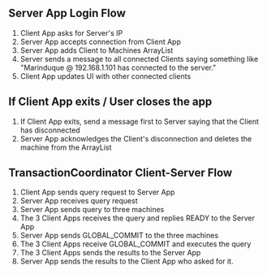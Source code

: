 ## Server App Login Flow
1. Client App asks for Server's IP
2. Server App accepts connection from Client App
3. Server App adds Client to Machines ArrayList
4. Server sends a message to all connected Clients saying something like "Marinduque @ 192.168.1.101 has connected to the server."
5. Client App updates UI with other connected clients

## If Client App exits / User closes the app
1. If Client App exits, send a message first to Server saying that the Client has disconnected
2. Server App acknowledges the Client's disconnection and deletes the machine from the ArrayList

## TransactionCoordinator Client-Server Flow
1. Client App sends query request to Server App
2. Server App receives query request
3. Server App sends query to three machines
4. The 3 Client Apps receives the query and replies READY to the Server App
5. Server App sends GLOBAL_COMMIT to the three machines
6. The 3 Client Apps receive GLOBAL_COMMIT and executes the query
7. The 3 Client Apps sends the results to the Server App
8. Server App sends the results to the Client App who asked for it.